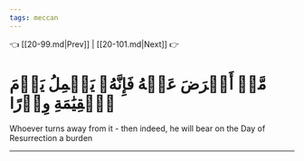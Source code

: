 ```yaml
---
tags: meccan
---
```


👈 [[20-99.md|Prev]] | [[20-101.md|Next]] 👉

# مَّنۡ أَعۡرَضَ عَنۡهُ فَإِنَّهُۥ يَحۡمِلُ يَوۡمَ ٱلۡقِيَٰمَةِ وِزۡرًا

Whoever turns away from it - then indeed, he will bear on the Day of Resurrection a burden

---

